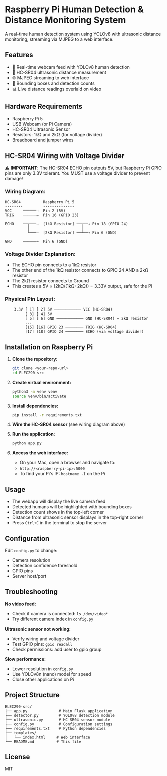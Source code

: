 # Raspberry Pi Human Detection & Distance Monitoring System

A real-time human detection system using YOLOv8 with ultrasonic distance monitoring, streaming via MJPEG to a web interface.

## Features
- 🎥 Real-time webcam feed with YOLOv8 human detection
- 📏 HC-SR04 ultrasonic distance measurement
- 🌐 MJPEG streaming to web interface
- 🎯 Bounding boxes and detection counts
- 📊 Live distance readings overlaid on video

## Hardware Requirements
- Raspberry Pi 5
- USB Webcam (or Pi Camera)
- HC-SR04 Ultrasonic Sensor
- Resistors: 1kΩ and 2kΩ (for voltage divider)
- Breadboard and jumper wires

## HC-SR04 Wiring with Voltage Divider

⚠️ **IMPORTANT**: The HC-SR04 ECHO pin outputs 5V, but Raspberry Pi GPIO pins are only 3.3V tolerant. You MUST use a voltage divider to prevent damage!

### Wiring Diagram:
```
HC-SR04          Raspberry Pi 5
--------         --------------
VCC     ──────→  Pin 2 (5V)
TRIG    ──────→  Pin 16 (GPIO 23)
                 
ECHO    ──┬───→  [1kΩ Resistor] ──┬──→ Pin 18 (GPIO 24)
          │                       │
          └───→  [2kΩ Resistor] ──┴──→ Pin 6 (GND)
          
GND     ──────→  Pin 6 (GND)
```

### Voltage Divider Explanation:
- The ECHO pin connects to a 1kΩ resistor
- The other end of the 1kΩ resistor connects to GPIO 24 AND a 2kΩ resistor
- The 2kΩ resistor connects to Ground
- This creates a 5V × (2kΩ/(1kΩ+2kΩ)) = 3.33V output, safe for the Pi

### Physical Pin Layout:
```
    3.3V [ 1] [ 2] 5V ──────────── VCC (HC-SR04)
         [ 3] [ 4] 5V
         [ 5] [ 6] GND ──────────── GND (HC-SR04) + 2kΩ resistor
         ...
         [15] [16] GPIO 23 ──────── TRIG (HC-SR04)
         [17] [18] GPIO 24 ──────── ECHO (via voltage divider)
```

## Installation on Raspberry Pi

1. **Clone the repository:**
   ```bash
   git clone <your-repo-url>
   cd ELEC290-src
   ```

2. **Create virtual environment:**
   ```bash
   python3 -m venv venv
   source venv/bin/activate
   ```

3. **Install dependencies:**
   ```bash
   pip install -r requirements.txt
   ```

4. **Wire the HC-SR04 sensor** (see wiring diagram above)

5. **Run the application:**
   ```bash
   python app.py
   ```

6. **Access the web interface:**
   - On your Mac, open a browser and navigate to:
   - `http://<raspberry-pi-ip>:5000`
   - To find your Pi's IP: `hostname -I` on the Pi

## Usage

- The webapp will display the live camera feed
- Detected humans will be highlighted with bounding boxes
- Detection count shows in the top-left corner
- Distance from ultrasonic sensor displays in the top-right corner
- Press `Ctrl+C` in the terminal to stop the server

## Configuration

Edit `config.py` to change:
- Camera resolution
- Detection confidence threshold
- GPIO pins
- Server host/port

## Troubleshooting

**No video feed:**
- Check if camera is connected: `ls /dev/video*`
- Try different camera index in `config.py`

**Ultrasonic sensor not working:**
- Verify wiring and voltage divider
- Test GPIO pins: `gpio readall`
- Check permissions: add user to gpio group

**Slow performance:**
- Lower resolution in `config.py`
- Use YOLOv8n (nano) model for speed
- Close other applications on Pi

## Project Structure
```
ELEC290-src/
├── app.py              # Main Flask application
├── detector.py         # YOLOv8 detection module
├── ultrasonic.py       # HC-SR04 sensor module
├── config.py           # Configuration settings
├── requirements.txt    # Python dependencies
├── templates/
│   └── index.html     # Web interface
└── README.md          # This file
```

## License
MIT

